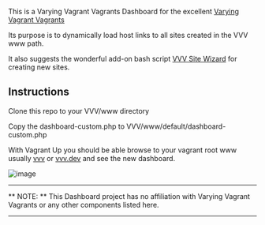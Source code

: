 This is a Varying Vagrant Vagrants Dashboard for the excellent [Varying Vagrant Vagrants](https://github.com/Varying-Vagrant-Vagrants/VVV)

Its purpose is to dynamically load host links to all sites created in the VVV www path.

It also suggests the wonderful add-on bash script [VVV Site Wizard](https://github.com/aliso/vvv-site-wizard) for creating new sites.

Instructions
-
Clone this repo to your VVV/www directory

Copy the dashboard-custom.php to VVV/www/default/dashboard-custom.php


With Vagrant Up you should be able browse to your vagrant root www usually [vvv](http://vvv) or [vvv.dev](http://vvv.dev) and see the new dashboard.

![image](https://raw.githubusercontent.com/topdown/VVV-Dashboard/master/screenshot.png)

---
** NOTE: ** This Dashboard project has no affiliation with Varying Vagrant Vagrants or any other components listed here.

---